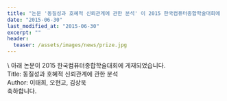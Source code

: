 ```yaml
---
title: "논문 '동질성과 호혜적 신뢰관계에 관한 분석' 이 2015 한국컴퓨터종합학술대회에 게재되었습니다."
date: "2015-06-30"
last_modified_at: "2015-06-30"
excerpt: ""
header:
  teaser: /assets/images/news/prize.jpg
---
```

\\
아래 논문이 2015 한국컴퓨터종합학술대회에 게재되었습니다.<br>Title: 동질성과 호혜적 신뢰관계에 관한 분석<br>Author: 이태희, 오현교, 김상욱<br>축하합니다.